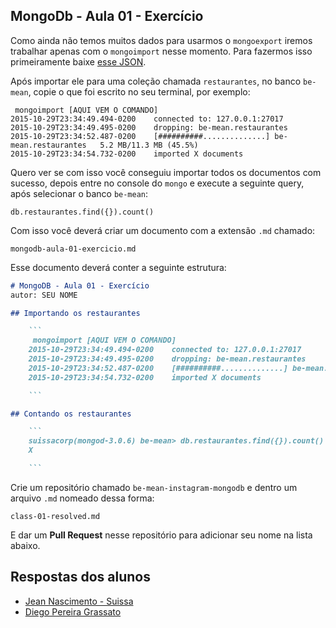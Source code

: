 ## MongoDb - Aula 01 - Exercício

Como ainda não temos muitos dados para usarmos o `mongoexport` iremos trabalhar apenas com o `mongoimport` nesse momento. Para fazermos isso primeiramente baixe [esse JSON](https://raw.githubusercontent.com/Webschool-io/be-mean-instagram/master/apostila/mongodb/data/restaurantes.json).

Após importar ele para uma coleção chamada `restaurantes`, no banco `be-mean`, copie o que foi escrito no seu terminal, por exemplo:

```
 mongoimport [AQUI VEM O COMANDO]
2015-10-29T23:34:49.494-0200    connected to: 127.0.0.1:27017
2015-10-29T23:34:49.495-0200    dropping: be-mean.restaurantes
2015-10-29T23:34:52.487-0200    [##########..............] be-mean.restaurantes   5.2 MB/11.3 MB (45.5%)
2015-10-29T23:34:54.732-0200    imported X documents

```

Quero ver se com isso você conseguiu importar todos os documentos com sucesso, depois entre no console do `mongo` e execute a seguinte query, após selecionar o banco `be-mean`:

```
db.restaurantes.find({}).count()
```

Com isso você deverá criar um documento com a extensão `.md` chamado:

```
mongodb-aula-01-exercicio.md
```

Esse documento deverá conter a seguinte estrutura:

```md
# MongoDB - Aula 01 - Exercício
autor: SEU NOME

## Importando os restaurantes

    ```
     mongoimport [AQUI VEM O COMANDO]
    2015-10-29T23:34:49.494-0200    connected to: 127.0.0.1:27017
    2015-10-29T23:34:49.495-0200    dropping: be-mean.restaurantes
    2015-10-29T23:34:52.487-0200    [##########..............] be-mean.restaurantes   5.2 MB/11.3 MB (45.5%)
    2015-10-29T23:34:54.732-0200    imported X documents

    ```

## Contando os restaurantes

    ```
    suissacorp(mongod-3.0.6) be-mean> db.restaurantes.find({}).count()
    X

    ```

```

Crie um repositório chamado `be-mean-instagram-mongodb` e dentro um arquivo `.md` nomeado dessa forma:

```
class-01-resolved.md
```

E dar um **Pull Request** nesse repositório para adicionar seu nome na lista abaixo.

## Respostas dos alunos

- [Jean Nascimento - Suissa](https://github.com/suissa/be-mean-instagram-mongodb/class-01-resolved.md)
- [Diego Pereira Grassato](https://github.com/diegograssato/be-mean-modulo-mongodb/blob/master/mongodb-aula-01-exercicio.md)
